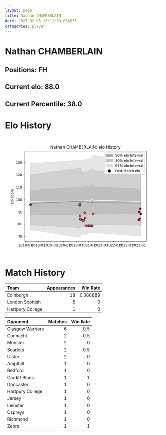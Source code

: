 ```yaml
---  
layout: page  
title: Nathan CHAMBERLAIN  
date: 2023-02-05 15:11:39.034533  
categories: player  
---
```

# Nathan CHAMBERLAIN

## Positions: FH

## Current elo: 88.0

## Current Percentile: 38.0

# Elo History


![elo history](history_NathanCHAMBERLAIN.png)
# Match History


| Team             |   Appearances |   Win Rate |
|:-----------------|--------------:|-----------:|
| Edinburgh        |            18 |   0.388889 |
| London Scottish  |             5 |   0        |
| Hartpury College |             1 |   0        |

| Opponent         |   Matches |   Win Rate |
|:-----------------|----------:|-----------:|
| Glasgow Warriors |         6 |        0.5 |
| Connacht         |         2 |        0.5 |
| Munster          |         2 |        0   |
| Scarlets         |         2 |        0.5 |
| Ulster           |         2 |        0   |
| Ampthill         |         1 |        0   |
| Bedford          |         1 |        0   |
| Cardiff Blues    |         1 |        1   |
| Doncaster        |         1 |        0   |
| Hartpury College |         1 |        0   |
| Jersey           |         1 |        0   |
| Leinster         |         1 |        0   |
| Ospreys          |         1 |        0   |
| Richmond         |         1 |        0   |
| Zebre            |         1 |        1   |
